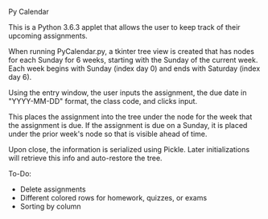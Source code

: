 Py Calendar

This is a Python 3.6.3 applet that allows the user to keep track of their upcoming assignments.

When running PyCalendar.py, a tkinter tree view is created that has nodes for each Sunday for 6 weeks, starting with the Sunday of the current week. Each week begins with Sunday (index day 0) and ends with Saturday (index day 6).

Using the entry window, the user inputs the assignment, the due date in "YYYY-MM-DD" format, the class code, and clicks input.

This places the assignment into the tree under the node for the week that the assignment is due. If the assignment is due on a Sunday, it is placed under the prior week's node so that is visible ahead of time.

Upon close, the information is serialized using Pickle. Later initializations will retrieve this info and auto-restore the tree.

To-Do:
- Delete assignments
- Different colored rows for homework, quizzes, or exams
- Sorting by column
